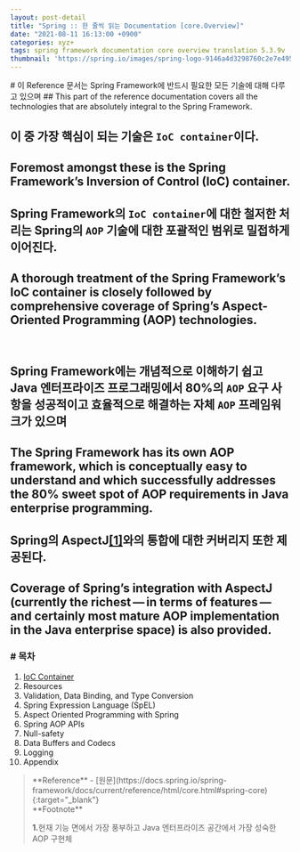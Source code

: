 ```yaml
---
layout: post-detail
title: "Spring :: 한 줄씩 읽는 Documentation [core.Overview]"
date: "2021-08-11 16:13:00 +0900"
categories: xyz+
tags: spring framework documentation core overview translation 5.3.9v
thumbnail: 'https://spring.io/images/spring-logo-9146a4d3298760c2e7e49595184e1975.svg'
---
```


<section class="translation-article-wrapper mt-6" markdown="1">
# 이 Reference 문서는 Spring Framework에 반드시 필요한 모든 기술에 대해 다루고 있으며 
## This part of the reference documentation covers all the technologies that are absolutely integral to the Spring Framework.

# 이 중 가장 핵심이 되는 기술은 `IoC container`이다.
## Foremost amongst these is the Spring Framework’s Inversion of Control (IoC) container. 

# Spring Framework의 `IoC container`에 대한 철저한 처리는 Spring의 `AOP` 기술에 대한 포괄적인 범위로 밀접하게 이어진다.
## A thorough treatment of the Spring Framework’s IoC container is closely followed by comprehensive coverage of Spring’s Aspect-Oriented Programming (AOP) technologies. 
<br/>

# Spring Framework에는 개념적으로 이해하기 쉽고 Java 엔터프라이즈 프로그래밍에서 80%의 `AOP` 요구 사항을 성공적이고 효율적으로 해결하는 자체 `AOP` 프레임워크가 있으며
## The Spring Framework has its own AOP framework, which is conceptually easy to understand and which successfully addresses the 80% sweet spot of AOP requirements in Java enterprise programming.

# Spring의 AspectJ<a href="#footnote-1" class="footnote">[1]</a>와의 통합에 대한 커버리지 또한 제공된다. 
## Coverage of Spring’s integration with AspectJ (currently the richest — in terms of features — and certainly most mature AOP implementation in the Java enterprise space) is also provided.
</section>

### # 목차
1. <a href="/xyz+/2021/08/20/spring-translation-reference-documetation-core-ioc-container/">IoC Container</a>
2. Resources
3. Validation, Data Binding, and Type Conversion
4. Spring Expression Language (SpEL)
5. Aspect Oriented Programming with Spring
6. Spring AOP APIs
7. Null-safety
8. Data Buffers and Codecs
9. Logging
10. Appendix

<blockquote markdown="1" class="mt-4">
**Reference**
- [원문](https://docs.spring.io/spring-framework/docs/current/reference/html/core.html#spring-core){:target="_blank"}

<br/>
**Footnote**
<p id="footnote-1" class="footnote-desc">
    <strong class="number">1.</strong>현재 기능 면에서 가장 풍부하고 Java 엔터프라이즈 공간에서 가장 성숙한 AOP 구현체
</p>
</blockquote>

<script type="text/javascript" src="{{ '/static/script/accordion.js' | relative_url }}"></script>
